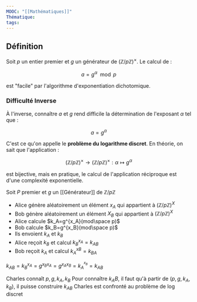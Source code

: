 ```yaml
---
MOOC: "[[Mathématiques]]"
Thématique: 
tags:
---
```

## Définition
Soit $p$ un entier premier et $g$ un générateur de $(\mathbb{Z}/p\mathbb{Z})^\times$. Le calcul de :

$$ 
a = g^\alpha \mod p 
$$ 

est "facile" par l'algorithme d'exponentiation dichotomique. 

### Difficulté Inverse
À l'inverse, connaître $a$ et $g$ rend difficile la détermination de l'exposant $\alpha$ tel que :

$$ 
a = g^\alpha 
$$ 

C'est ce qu'on appelle le **problème du logarithme discret**. En théorie, on sait que l'application :

$$ 
(\mathbb{Z}/p\mathbb{Z})^\times \to (\mathbb{Z}/p\mathbb{Z})^\times : \alpha \mapsto g^\alpha 
$$ 

est bijective, mais en pratique, le calcul de l'application réciproque est d'une complexité exponentielle.

Soit $P$ premier et $g$ un [[Générateur]] de $\mathbb{Z}/p\mathbb{Z}$
- Alice génère aléatoirement un élément $x_A$ qui appartient à $(\mathbb{Z}/p\mathbb{Z})^X$
- Bob génère aléatoirement un élément $X_B$ qui appartient à $(\mathbb{Z}/p\mathbb{Z})^X$
- Alice calcule $k_A=g^{x_A}(mod\space p)$ 
- Bob calcule $k_B=g^{x_B}(mod\space p)$ 
- Ils envoient $k_A$ et $k_B$
- Alice reçoit $k_B$ et calcul $k_B^{x_A}=k_{AB}$
- Bob reçoit $k_A$ et calcul $k_A^{xB}=k_{BA}$

$k_{AB}=k_B^{x_A}=g^{x_Bx_A}=g^{x_Ax_B}=k_A^{^{x_B}}=k_{AB}$

Charles connaît $p, g, k_A, k_B$ 
Pour connaître $k_AB$, il faut qu'à partir de $(p, g, k_A, k_B)$, il puisse construire $k_{AB}$ 
Charles est confronté au problème de log discret